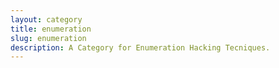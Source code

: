 ```yaml
---
layout: category
title: enumeration
slug: enumeration
description: A Category for Enumeration Hacking Tecniques.
---
```


